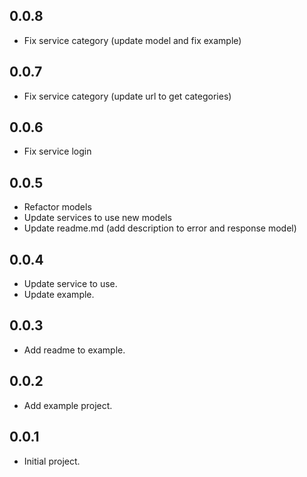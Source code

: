 ## 0.0.8

- Fix service category (update model and fix example)

## 0.0.7

- Fix service category (update url to get categories)

## 0.0.6

- Fix service login

## 0.0.5

- Refactor models
- Update services to use new models
- Update readme.md (add description to error and response model)

## 0.0.4

- Update service to use.
- Update example.

## 0.0.3

- Add readme to example.

## 0.0.2

- Add example project.

## 0.0.1

- Initial project.
